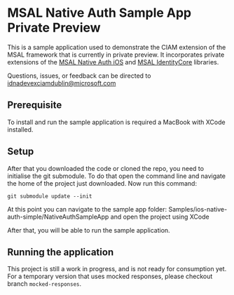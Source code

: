 # MSAL Native Auth Sample App Private Preview

This is a sample application used to demonstrate the CIAM extension of the MSAL framework that is currently in private preview. It incorporates private extensions of the [MSAL Native Auth iOS](https://github.com/AzureAD/msal-objc-native-auth-preview) and [MSAL IdentityCore](https://github.com/AzureAD/msal-common-for-objc-native-auth-preview) libraries. 

Questions, issues, or feedback can be directed to idnadevexciamdublin@microsoft.com

## Prerequisite

To install and run the sample application is required a MacBook with XCode installed.

## Setup
After that you downloaded the code or cloned the repo, you need to initialise the git submodule. 
To do that open the command line and navigate the home of the project just downloaded. Now run this command:

```
git submodule update --init
```

At this point you can navigate to the sample app folder: Samples/ios-native-auth-simple/NativeAuthSampleApp and open the project using XCode

After that, you will be able to run the sample application.

## Running the application
This project is still a work in progress, and is not ready for consumption yet. 
For a temporary version that uses mocked responses, please checkout branch `mocked-responses`.
